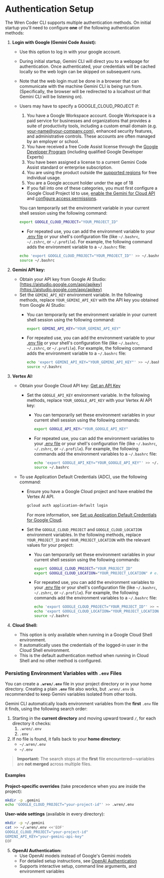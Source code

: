 # Authentication Setup

The Wren Coder CLI supports multiple authentication methods. On initial startup you'll need to configure **one** of the following authentication methods:

1. **Login with Google (Gemini Code Assist):**
   - Use this option to log in with your google account.
   - During initial startup, Gemini CLI will direct you to a webpage for authentication. Once authenticated, your credentials will be cached locally so the web login can be skipped on subsequent runs.
   - Note that the web login must be done in a browser that can communicate with the machine Gemini CLI is being run from. (Specifically, the browser will be redirected to a localhost url that Gemini CLI will be listening on).
   - <a id="workspace-gca">Users may have to specify a GOOGLE_CLOUD_PROJECT if:</a>
     1. You have a Google Workspace account. Google Workspace is a paid service for businesses and organizations that provides a suite of productivity tools, including a custom email domain (e.g. <your-name@your-company.com>), enhanced security features, and administrative controls. These accounts are often managed by an employer or school.
     1. You have received a free Code Assist license through the [Google Developer Program](https://developers.google.com/program/plans-and-pricing) (including qualified Google Developer Experts)
     1. You have been assigned a license to a current Gemini Code Assist standard or enterprise subscription.
     1. You are using the product outside the [supported regions](https://developers.google.com/gemini-code-assist/resources/available-locations) for free individual usage.
     1. You are a Google account holder under the age of 18
     - If you fall into one of these categories, you must first configure a Google Cloud Project Id to use, [enable the Gemini for Cloud API](https://cloud.google.com/gemini/docs/discover/set-up-gemini#enable-api) and [configure access permissions](https://cloud.google.com/gemini/docs/discover/set-up-gemini#grant-iam).

     You can temporarily set the environment variable in your current shell session using the following command:

     ```bash
     export GOOGLE_CLOUD_PROJECT="YOUR_PROJECT_ID"
     ```
     - For repeated use, you can add the environment variable to your [.env file](#persisting-environment-variables-with-env-files) or your shell's configuration file (like `~/.bashrc`, `~/.zshrc`, or `~/.profile`). For example, the following command adds the environment variable to a `~/.bashrc` file:

     ```bash
     echo 'export GOOGLE_CLOUD_PROJECT="YOUR_PROJECT_ID"' >> ~/.bashrc
     source ~/.bashrc
     ```

2. **<a id="gemini-api-key"></a>Gemini API key:**
   - Obtain your API key from Google AI Studio: [https://aistudio.google.com/app/apikey](https://aistudio.google.com/app/apikey)
   - Set the `GEMINI_API_KEY` environment variable. In the following methods, replace `YOUR_GEMINI_API_KEY` with the API key you obtained from Google AI Studio:
     - You can temporarily set the environment variable in your current shell session using the following command:

       ```bash
       export GEMINI_API_KEY="YOUR_GEMINI_API_KEY"
       ```

     - For repeated use, you can add the environment variable to your [.env file](#persisting-environment-variables-with-env-files) or your shell's configuration file (like `~/.bashrc`, `~/.zshrc`, or `~/.profile`). For example, the following command adds the environment variable to a `~/.bashrc` file:

       ```bash
       echo 'export GEMINI_API_KEY="YOUR_GEMINI_API_KEY"' >> ~/.bashrc
       source ~/.bashrc
       ```

3. **Vertex AI:**
   - Obtain your Google Cloud API key: [Get an API Key](https://cloud.google.com/vertex-ai/generative-ai/docs/start/api-keys?usertype=newuser)
     - Set the `GOOGLE_API_KEY` environment variable. In the following methods, replace `YOUR_GOOGLE_API_KEY` with your Vertex AI API key:
       - You can temporarily set these environment variables in your current shell session using the following commands:

         ```bash
         export GOOGLE_API_KEY="YOUR_GOOGLE_API_KEY"
         ```

       - For repeated use, you can add the environment variables to your [.env file](#persisting-environment-variables-with-env-files) or your shell's configuration file (like `~/.bashrc`, `~/.zshrc`, or `~/.profile`). For example, the following commands add the environment variables to a `~/.bashrc` file:

         ```bash
         echo 'export GOOGLE_API_KEY="YOUR_GOOGLE_API_KEY"' >> ~/.bashrc
         source ~/.bashrc
         ```

   - To use Application Default Credentials (ADC), use the following command:
     - Ensure you have a Google Cloud project and have enabled the Vertex AI API.

       ```bash
       gcloud auth application-default login
       ```

       For more information, see [Set up Application Default Credentials for Google Cloud](https://cloud.google.com/docs/authentication/provide-credentials-adc).

     - Set the `GOOGLE_CLOUD_PROJECT` and `GOOGLE_CLOUD_LOCATION` environment variables. In the following methods, replace `YOUR_PROJECT_ID` and `YOUR_PROJECT_LOCATION` with the relevant values for your project:
       - You can temporarily set these environment variables in your current shell session using the following commands:

         ```bash
         export GOOGLE_CLOUD_PROJECT="YOUR_PROJECT_ID"
         export GOOGLE_CLOUD_LOCATION="YOUR_PROJECT_LOCATION" # e.g., us-central1
         ```

       - For repeated use, you can add the environment variables to your [.env file](#persisting-environment-variables-with-env-files) or your shell's configuration file (like `~/.bashrc`, `~/.zshrc`, or `~/.profile`). For example, the following commands add the environment variables to a `~/.bashrc` file:

         ```bash
         echo 'export GOOGLE_CLOUD_PROJECT="YOUR_PROJECT_ID"' >> ~/.bashrc
         echo 'export GOOGLE_CLOUD_LOCATION="YOUR_PROJECT_LOCATION"' >> ~/.bashrc
         source ~/.bashrc
         ```

4. **Cloud Shell:**
   - This option is only available when running in a Google Cloud Shell environment.
   - It automatically uses the credentials of the logged-in user in the Cloud Shell environment.
   - This is the default authentication method when running in Cloud Shell and no other method is configured.

### Persisting Environment Variables with `.env` Files

You can create a **`.wren/.env`** file in your project directory or in your home directory. Creating a plain **`.env`** file also works, but `.wren/.env` is recommended to keep Gemini variables isolated from other tools.

Gemini CLI automatically loads environment variables from the **first** `.env` file it finds, using the following search order:

1. Starting in the **current directory** and moving upward toward `/`, for each directory it checks:
   1. `.wren/.env`
   2. `.env`
2. If no file is found, it falls back to your **home directory**:
   - `~/.wren/.env`
   - `~/.env`

> **Important:** The search stops at the **first** file encountered—variables are **not merged** across multiple files.

#### Examples

**Project-specific overrides** (take precedence when you are inside the project):

```bash
mkdir -p .gemini
echo 'GOOGLE_CLOUD_PROJECT="your-project-id"' >> .wren/.env
```

**User-wide settings** (available in every directory):

```bash
mkdir -p ~/.gemini
cat >> ~/.wren/.env <<'EOF'
GOOGLE_CLOUD_PROJECT="your-project-id"
GEMINI_API_KEY="your-gemini-api-key"
EOF
```

5. **OpenAI Authentication:**
   - Use OpenAI models instead of Google's Gemini models
   - For detailed setup instructions, see [OpenAI Authentication](./openai-auth.md)
   - Supports interactive setup, command line arguments, and environment variables
